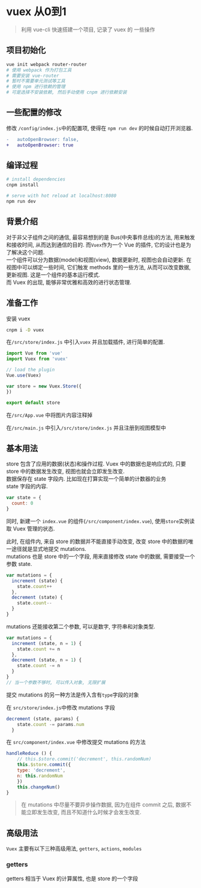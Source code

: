 # vuex 从0到1

> 利用 vue-cli 快速搭建一个项目, 记录了 vuex 的 一些操作

## 项目初始化

```bash
vue init webpack router-router
# 使用 webpack 作为打包工具
# 需要安装 vue-router
# 暂时不需要单元测试等工具
# 使用 npm 进行依赖的管理
# 可是选择不安装依赖, 然后手动使用 cnpm 进行依赖安装
```

## 一些配置的修改

修改 `/config/index.js`中的配置项, 使得在 `npm run dev` 的时候自动打开浏览器.

```diff
-   autoOpenBrowser: false,
+   autoOpenBrowser: true
```

## 编译过程

``` bash
# install dependencies
cnpm install

# serve with hot reload at localhost:8080
npm run dev
```

## 背景介绍

对于非父子组件之间的通信, 最容易想到的是 Bus(中央事件总线)的方法, 用来触发和接收时间, 从而达到通信的目的. 而`Vuex`作为一个 Vue 的插件, 它的设计也是为了解决这个问题.  
一个组件可以分为数据(model)和视图(view), 数据更新时, 视图也会自动更新. 在视图中可以绑定一些时间, 它们触发 methods 里的一些方法, 从而可以改变数据, 更新视图. 这是一个组件的基本运行模式.  
而 Vuex 的出现, 能够非常优雅和高效的进行状态管理.

## 准备工作

安装 vuex

```bash
cnpm i -D vuex
```

在`/src/store/index.js` 中引入`vuex` 并且加载插件, 进行简单的配置.

```js
import Vue from 'vue'
import Vuex from 'vuex'

// load the plugin
Vue.use(Vuex)

var store = new Vuex.Store({
})

export default store
```

在`/src/App.vue` 中将图片内容注释掉
<!-- TODO: 插入 App.vue 的代码链接 -->

在`/src/main.js` 中引入`/src/store/index.js` 并且注册到视图模型中
<!-- TODO: 插入 main.js 的代码链接 -->

## 基本用法

store 包含了应用的数据(状态)和操作过程. Vuex 中的数据也是响应式的, 只要 store 中的数据发生改变, 视图也就会立即发生改变.  
数据保存在 state 字段内. 比如现在打算实现一个简单的计数器的业务  
state 字段的内容.
```js
var state = {
  count: 0
}
```

同时, 新建一个 `index.vue` 的组件(`/src/component/index.vue`), 使用`store`实例读取 Vuex 管理的状态.

<!-- TODO: 插入 index.vue 的代码链接 -->

此时, 在组件内, 来自 store 的数据并不能直接手动改变, 改变 store 中的数据的唯一途径就是显式地提交 mutations.  
mutations 也是 store 中的一个字段, 用来直接修改 state 中的数据, 需要接受一个参数 state.

```js
var mutations = {
  increment (state) {
    state.count++
  },
  decrement (state) {
    state.count--
  }
}
```

mutations 还能接收第二个参数, 可以是数字, 字符串和对象类型.

```js
var mutations = {
  increment (state, n = 1) {
    state.count += n
  },
  decrement (state, n = 1) {
    state.count -= n
  }
}
// 当一个参数不够时, 可以传入对象, 无限扩展
```

提交 mutations 的另一种方法是传入含有`type`字段的对象

在 `src/store/index.js`中修改 mutations 字段

```js
decrement (state, params) {
    state.count -= params.num
  }
```

在 `src/component/index.vue` 中修改提交 mutations 的方法

```js
handleReduce () {
    // this.$store.commit('decrement', this.randomNum)
    this.$store.commit({
    type: 'decrement',
    n: this.randomNum
    })
    this.changeNum()
}
```

> 在 mutations 中尽量不要异步操作数据, 因为在组件 commit 之后, 数据不能立即发生改变, 而且不知道什么时候才会发生改变.

## 高级用法

`Vuex` 主要有以下三种高级用法, `getters`, `actions`, `modules`

### getters

getters 相当于 Vuex 的计算属性, 也是 store 的一个字段